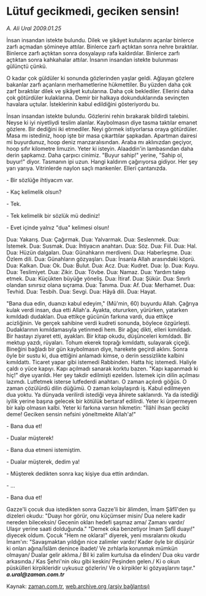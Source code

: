# Lütuf gecikmedi, geciken sensin!

*A. Ali Ural 2009.01.25*

<tr><td class="metin" colspan="2" style="padding-top: 20px; padding-left: 5px; padding-right: 10px;">İnsan insandan istekte bulundu. Dilek ve şikâyet kutularını açanlar binlerce zarfı açmadan şömineye attılar. Binlerce zarfı açtıktan sonra nehre bıraktılar. Binlerce zarfı açtıktan sonra dosyalayıp rafa kaldırdılar. Binlerce zarfı açtıktan sonra kahkahalar attılar. İnsanın insandan istekte bulunması gülünçtü çünkü.</td></tr><tr><td class="metin" colspan="2" style="padding-top: 20px; padding-left: 5px; padding-right: 10px;"><p>O kadar çok güldüler ki sonunda gözlerinden yaşlar geldi. Ağlayan gözlere bakanlar zarfı açanların merhametlerine hükmettiler. Bu yüzden daha çok zarf bıraktılar dilek ve şikâyet kutularına. Daha çok beklediler. Ellerini daha çok götürdüler kulaklarına. Demir bir halkaya dokunduklarında sevinçten havalara uçtular. İsteklerinin kabul edildiğini gösteriyordu bu. 
<p>İnsan insandan istekte bulundu. Gözlerini rehin bırakarak bildirdi talebini. Neyse ki iyi niyetliydi teslim alanlar. Kaybolmasın diye tasma taktılar emanet gözlere. Bir dediğini iki etmediler. Neyi görmek istiyorlarsa oraya götürdüler. Masa mı istediniz, hoop işte bir masa çıkarttılar şapkadan. Apartman dairesi mi buyurdunuz, hoop deniz manzaralısından. Araba mı aklınızdan geçiyor, hoop sıfır kilometre limuzin. Yeter ki isteyin. Alaaddin'in lambasından daha derin şapkamız. Daha çarpıcı cinimiz. "Buyur sahip!" yerine, "Sahip ol, buyur!" diyor. Tasmanın ipi uzun. Hangi kaldırım çağırıyorsa gidiyor. Her şey yarı yarıya. Vitrinlerde naylon saçlı mankenler. Elleri çantanızda. 
<p>- Bir sözlüğe ihtiyacım var.
<p>- Kaç kelimelik olsun?
<p>- Tek.
<p>- Tek kelimelik bir sözlük mü dediniz!
<p>- Evet içinde yalnız "dua" kelimesi olsun!
<p>Dua: Yakarış. Dua: Çağırmak. Dua: Yalvarmak. Dua: Seslenmek. Dua: İstemek. Dua: Susmak. Dua: İhtiyacın anahtarı. Dua: Söz. Dua: Fiil. Dua: Hal. Dua: Hüzün dalgaları. Dua: Günahkarın merdiveni. Dua: Haberleşme. Dua: Özlem dili. Dua: Günahların gözyaşları. Dua: İnsanla Allah arasındaki köprü. Dua: Kalkan. Dua: Ok. Dua: Bulut. Dua: Acz. Dua: Kudret. Dua: İp. Dua: Kuyu. Dua: Teslimiyet. Dua: Zikir. Dua: Tövbe. Dua: Namaz. Dua: Yardım talep etmek. Dua: Küçükten büyüğe yöneliş. Dua: İtiraf. Dua: Şükür. Dua: Sınırlı olandan sınırsız olana sıçrama. Dua: Tanıma. Dua: Af. Dua: Merhamet. Dua: Tevhid. Dua: Tesbih. Dua: Sevgi. Dua: Hâyâ dili. Dua: Hayat. 
<p>"Bana dua edin, duanızı kabul edeyim," (Mü'min, 60) buyurdu Allah. Çağrıya kulak verdi insan, dua etti Allah'a. Ayakta, otururken, yürürken, yatarken kımıldadı dudakları. Dua ettikçe gücünün farkına vardı, dua ettikçe acizliğinin. Ve gerçek sahibine verdi kudreti sonunda, böylece özgürleşti. Dudaklarının kımıldamasıyla yetinmedi hem. Bir ağaç dikti, elleri kımıldadı. Bir hastayı ziyaret etti, ayakları. Bir kitap okudu, düşünceleri kımıldadı. Bir mektup yazdı, rüyaları. Tohum ekerek toprağı kımıldattı, sulayarak çiçeği. Bineğini bağladı bir gün kaybolmasın diye, harekete geçirdi aklını. Sonra öyle bir sustu ki, dua ettiğini anlamadı kimse, o derin sessizlikte kalbini kımıldattı. Ticaret yapar gibi istemedi Rabbinden. Hatta hiç istemedi. Haliyle çaldı o yüce kapıyı. Kapı açılmadı sanarak korktu bazen. "Kapı kapanmadı ki hiç!" diye uyarıldı. Her şey takdir edilmişti ezelden. İstemek için dilin açılması lazımdı. Lutfetmek isterse lutfederdi anahtarı. O zaman açılırdı göğüs. O zaman çözülürdü dilin düğümü. O zaman kolaylaşırdı iş. Kabul edilmeyen dua yoktu. Ya dünyada verilirdi istediği veya âhirete saklanırdı. Ya da istediği iyilik yerine başına gelecek bir kötülük bertaraf edilirdi. Yeter ki ürpermeyen bir kalp olmasın kalbi. Yeter ki farkına varsın hikmetin: "İlâhî ihsan gecikti deme! Geciken sensin nefsini yöneltmekte Allah'a!"
<p>- Bana dua et!
<p>- Dualar müşterek!
<p>- Bana dua etmeni istemiştim.
<p>- Dualar müşterek, dedim ya!
<p>- Müşterek dedikten sonra kaç kişiye dua ettin ardından. 
<p>- ...
<p>- Bana dua et!
<p> Gazze'li çocuk dua istedikten sonra Gazze'li bir âlimden, İmam Şâfîî'den şu dizeleri okudu: "Duayı hor görür, onu küçümser misin/ Dua nelere kadir nereden bileceksin/ Gecenin okları hedefi şaşmaz ama/ Zamanı vardır/ Ulaşır yerine saati dolduğunda." "Demek oka benzetiyor İmam Şafîî duayı!" diyecek oldum. Çocuk "Hem ne oklara!" diyerek, yeni mısralarını okudu İmam'ın: "Savaşmaktan yıldığın nice zalimler vardır/ Kader öyle bir düşürür ki onları ağına/İslâm denince ibadet/ Ve zırhlarla korunmak mümkün olmayan/ Dualar gelir aklıma./ Bil ki zalim kurtulsa da elinden/ Dua oku vardır arkasında./ Kas Şehri'nin oku gibi keskin/ Peşinden gelen./ Ki o okun püskülleri kirpikleridir uykusuz gözlerin/ Ve o kirpikler ki gözyaşlarını taşır." <i><b>a.ural@zaman.com.tr</b></i><br/></p></p></p></p></p></p></p></p></p></p></p></p></p></p></p></p></p></td></tr>

Kaynak: [zaman.com.tr](http://zaman.com.tr/yazar.do?yazino=807667), [web.archive.org (arşiv bağlantısı)](http://web.archive.org/web/20090204185452/http://zaman.com.tr:80/yazar.do?yazino=807667)
